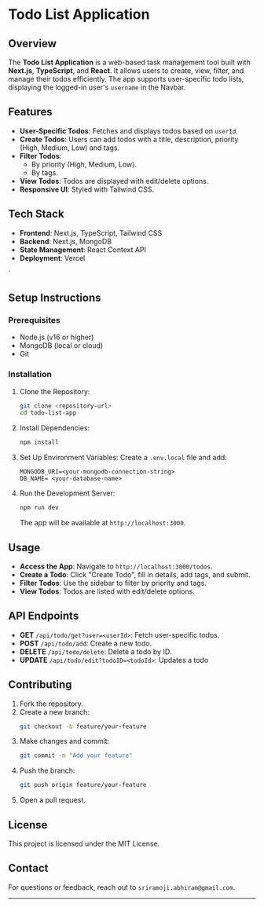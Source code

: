 # Todo List Application

## Overview
The **Todo List Application** is a web-based task management tool built with **Next.js**, **TypeScript**, and **React**. It allows users to create, view, filter, and manage their todos efficiently. The app supports user-specific todo lists, displaying the logged-in user's `username` in the Navbar.

## Features
- **User-Specific Todos**: Fetches and displays todos based on `userId`.
- **Create Todos**: Users can add todos with a title, description, priority (High, Medium, Low) and tags.
- **Filter Todos**:
  - By priority (High, Medium, Low).
  - By tags.
- **View Todos**: Todos are displayed with edit/delete options.
- **Responsive UI**: Styled with Tailwind CSS.

## Tech Stack
- **Frontend**: Next.js, TypeScript, Tailwind CSS
- **Backend**: Next.js, MongoDB
- **State Management**: React Context API
- **Deployment**: Vercel

`

## Setup Instructions
### Prerequisites
- Node.js (v16 or higher)
- MongoDB (local or cloud)
- Git

### Installation
1. Clone the Repository:
   ```bash
   git clone <repository-url>
   cd todo-list-app
   ```
2. Install Dependencies:
   ```bash
   npm install
   ```
3. Set Up Environment Variables:
   Create a `.env.local` file and add:
   ```env
   MONGODB_URI=<your-mongodb-connection-string>
   DB_NAME= <your-database-name>
   ```
4. Run the Development Server:
   ```bash
   npm run dev
   ```
   The app will be available at `http://localhost:3000`.

## Usage
- **Access the App**: Navigate to `http://localhost:3000/todos`.
- **Create a Todo**: Click "Create Todo", fill in details, add tags, and submit.
- **Filter Todos**: Use the sidebar to filter by priority and tags.
- **View Todos**: Todos are listed with edit/delete options.

## API Endpoints
- **GET** `/api/todo/get?user=<userId>`: Fetch user-specific todos.
- **POST** `/api/todo/add`: Create a new todo.
- **DELETE** `/api/todo/delete`: Delete a todo by ID.
- **UPDATE** `/api/todo/edit?todoID=<todoId>`: Updates a todo



## Contributing
1. Fork the repository.
2. Create a new branch:
   ```bash
   git checkout -b feature/your-feature
   ```
3. Make changes and commit:
   ```bash
   git commit -m "Add your feature"
   ```
4. Push the branch:
   ```bash
   git push origin feature/your-feature
   ```
5. Open a pull request.

## License
This project is licensed under the MIT License.

## Contact
For questions or feedback, reach out to `sriramoji.abhiram@gmail.com`.

---

